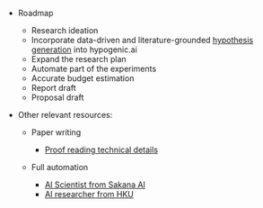 * Roadmap
  * Research ideation
  * Incorporate data-driven and literature-grounded [hypothesis generation](https://github.com/ChicagoHAI/hypothesis-generation) into hypogenic.ai
  * Expand the research plan
  * Automate part of the experiments
  * Accurate budget estimation
  * Report draft
  * Proposal draft

* Other relevant resources:
  * Paper writing
    * [Proof reading technical details](https://www.refine.ink/)
  
  * Full automation
    * [AI Scientist from Sakana AI](https://github.com/SakanaAI/AI-Scientist)
    * [AI researcher from HKU](https://github.com/HKUDS/AI-Researcher)
